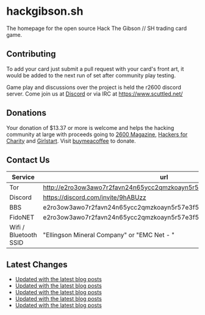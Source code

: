 # hackgibson.sh
The homepage for the open source Hack The Gibson // SH trading card game.


## Contributing

To add your card just submit a pull request with your card's front art, it would be added to the next run of set after community play testing.

Game play and discussions over the project is held the r2600 discord server. Come join us at [Discord](https://discord.com/invite/9hABUzz) or via IRC at https://www.scuttled.net/


## Donations

Your donation of $13.37 or more is welcome and helps the hacking community at large with proceeds going to [2600 Magazine](https://2600.com/), [Hackers for Charity](https://hackersforcharity.org) and [Girlstart](https://girlstart.org).  Visit [buymeacoffee](https://www.buymeacoffee.com/hackgibson.sh) to donate.


## Contact Us

Service | url
-|-
Tor | http://e2ro3ow3awo7r2favn24n65ycc2qmzkoayn5r57e3f56nvjwdcgg32ad.onion
Discord | https://discord.com/invite/9hABUzz
BBS | e2ro3ow3awo7r2favn24n65ycc2qmzkoayn5r57e3f56nvjwdcgg32ad.onion:23
FidoNET | e2ro3ow3awo7r2favn24n65ycc2qmzkoayn5r57e3f56nvjwdcgg32ad.onion:24554
Wifi / Bluetooth SSID | "Ellingson Mineral Company" or "EMC Net - <fidonet address>"

## Latest Changes
<!-- BLOG-POST-LIST:START -->
- [Updated with the latest blog posts](https://github.com/DFW2600/hackgibson.sh/commit/8aeab20c958c81ccae54005b14933eefc4828d60)
- [Updated with the latest blog posts](https://github.com/DFW2600/hackgibson.sh/commit/9977bd8c9ee6ffb0da1ebb8ef0d1feb330cf3a67)
- [Updated with the latest blog posts](https://github.com/DFW2600/hackgibson.sh/commit/e1da44ae341d99712b7fb04ef1fde12db1ce65af)
- [Updated with the latest blog posts](https://github.com/DFW2600/hackgibson.sh/commit/4477681c56c11081892d99a4d5f6a390b7ca24d2)
- [Updated with the latest blog posts](https://github.com/DFW2600/hackgibson.sh/commit/41875e709fe3ece9ce7b93a1be4936aeb7ec64a9)
<!-- BLOG-POST-LIST:END -->
